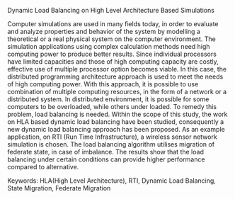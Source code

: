 Dynamic Load Balancing on High Level Architecture Based Simulations

Computer simulations are used in many fields today, in order to evaluate and analyze properties and behavior of the system by modelling a theoretical or a real physical system on the computer environment. The simulation applications using complex calculation methods need high computing power to produce better results. Since individual processors have limited capacities and those of high computing capacity are costly, effective use of multiple processor option becomes viable.
In this case, the distributed programming architecture approach is used to meet the needs of high computing power. With this approach, it is possible to use combination of multiple computing resources, in the form of a network or a distributed system.
In distributed environment, it is possible for some computers to be overloaded, while others under loaded. To remedy this problem, load balancing is needed. 
Within the scope of this study, the work on HLA based dynamic load balancing have been studied, consequently a new dynamic load balancing approach has been proposed.
As an example application, on RTI (Run Time Infrastructure), a wireless sensor network simulation is chosen.  The load balancing algorithm utilises migration of federate state, in case of imbalance. The results show that the load balancing under certain conditions can provide higher performance compared to alternative.

Keywords: HLA(High Level Architecture), RTI, Dynamic Load Balancing, State Migration, Federate Migration
